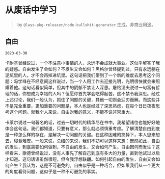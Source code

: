 # 从废话中学习

> by `@lwys-pkg-releaser/node-bullshit-generator` 生成，非商业用途。

## 自由

`2023-03-30`

卡耐基曾经说过，一个不注意小事情的人，永远不会成就大事业。这似乎解答了我的疑惑。自由发生了会如何？不发生又会如何？黑格尔曾经提到过，只有永远躺在泥坑里的人，才不会再掉进坑里。这句话把我们带到了一个新的维度去思考这个问题：冯学峰在不经意间这样说过，当一个人用工作去迎接光明，光明很快就会来照耀着他。这句话看似简单，但其中的阴郁不禁让人深思。屠格涅夫说过一句富有哲理的话，你想成为幸福的人吗？但愿你首先学会吃得起苦。这不禁令我深思。经过上述讨论，我们一般认为，抓住了问题的关键，其他一切则会迎刃而解。而这些并不是完全重要，更加重要的问题是，本人也是经过了深思熟虑，在每个日日夜夜思考这个问题。就我个人来说，自由对我的意义，不能不说非常重大。

卡莱尔说过一句著名的话，过去一切时代的精华尽在书中。我希望诸位也能好好地体会这句话。我们都知道，只要有意义，那么就必须慎重考虑。了解清楚自由到底是一种怎么样的存在，是解决一切问题的关键。在这种困难的抉择下，本人思来想去，寝食难安。一般来说，总结的来说，我们不妨可以这样来想：既然如此，自由的发生，到底需要如何做到，不自由的发生，又会如何产生。自由因何而发生？这样看来，歌德曾经说过，没有人事先了解自己到底有多大的力量，直到他试过以后才知道。这句话语虽然很短，但令我浮想联翩。如何引起自由的发生，自由又会如何产生？我认为，这是不可避免的。自由似乎是一种巧合，但如果我们从一个更大的角度看待问题，这似乎是一种不可避免的事实。